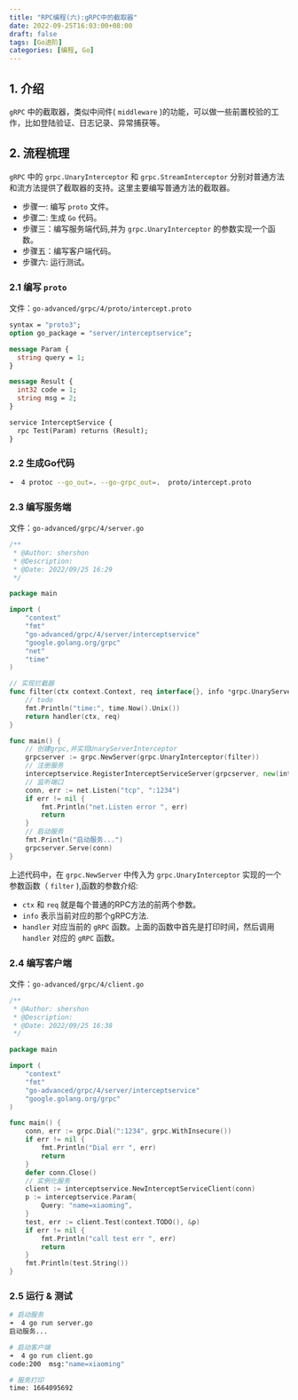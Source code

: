 ```yaml
---
title: "RPC编程(六):gRPC中的截取器"
date: 2022-09-25T16:03:00+08:00
draft: false 
tags: [Go进阶]
categories: [编程, Go]
---
```


## 1. 介绍

`gRPC` 中的截取器，类似中间件( `middleware` )的功能，可以做一些前置校验的工作，比如登陆验证、日志记录、异常捕获等。

## 2. 流程梳理

`gRPC` 中的 `grpc.UnaryInterceptor` 和 `grpc.StreamInterceptor` 分别对普通方法和流方法提供了截取器的支持。这里主要编写普通方法的截取器。

- 步骤一: 编写 `proto` 文件。
- 步骤二: 生成 `Go` 代码。
- 步骤三：编写服务端代码,并为 `grpc.UnaryInterceptor` 的参数实现一个函数。
- 步骤五：编写客户端代码。
- 步骤六: 运行测试。

### 2.1 编写 `proto` 

文件：`go-advanced/grpc/4/proto/intercept.proto`

```protobuf
syntax = "proto3";
option go_package = "server/interceptservice";

message Param {
  string query = 1;
}

message Result {
  int32 code = 1;
  string msg = 2;
}

service InterceptService {
  rpc Test(Param) returns (Result);
}
```

### 2.2 生成Go代码

```bash
➜  4 protoc --go_out=. --go-grpc_out=.  proto/intercept.proto
```

### 2.3 编写服务端

文件：`go-advanced/grpc/4/server.go`

```go
/**
 * @Author: shershon
 * @Description:
 * @Date: 2022/09/25 16:29
 */

package main

import (
	"context"
	"fmt"
	"go-advanced/grpc/4/server/interceptservice"
	"google.golang.org/grpc"
	"net"
	"time"
)

// 实现拦截器
func filter(ctx context.Context, req interface{}, info *grpc.UnaryServerInfo, handler grpc.UnaryHandler) (interface{}, error) {
	// todo
	fmt.Println("time:", time.Now().Unix())
	return handler(ctx, req)
}

func main() {
	// 创建grpc,并实现UnaryServerInterceptor
	grpcserver := grpc.NewServer(grpc.UnaryInterceptor(filter))
	// 注册服务
	interceptservice.RegisterInterceptServiceServer(grpcserver, new(interceptservice.UnimplementedInterceptServiceServer))
	// 监听端口
	conn, err := net.Listen("tcp", ":1234")
	if err != nil {
		fmt.Println("net.Listen error ", err)
		return
	}
	// 启动服务
	fmt.Println("启动服务...")
	grpcserver.Serve(conn)
}
```

上述代码中，在 `grpc.NewServer` 中传入为 `grpc.UnaryInterceptor` 实现的一个参数函数（ `filter` ),函数的参数介绍:
- `ctx` 和 `req` 就是每个普通的RPC方法的前两个参数。
- `info` 表示当前对应的那个gRPC方法.
- `handler` 对应当前的 `gRPC` 函数。上面的函数中首先是打印时间，然后调用 `handler` 对应的 `gRPC` 函数。

### 2.4 编写客户端

文件：`go-advanced/grpc/4/client.go`

```go
/**
 * @Author: shershon
 * @Description:
 * @Date: 2022/09/25 16:38
 */

package main

import (
	"context"
	"fmt"
	"go-advanced/grpc/4/server/interceptservice"
	"google.golang.org/grpc"
)

func main() {
	conn, err := grpc.Dial(":1234", grpc.WithInsecure())
	if err != nil {
		fmt.Println("Dial err ", err)
		return
	}
	defer conn.Close()
	// 实例化服务
	client := interceptservice.NewInterceptServiceClient(conn)
	p := interceptservice.Param{
		Query: "name=xiaoming",
	}
	test, err := client.Test(context.TODO(), &p)
	if err != nil {
		fmt.Println("call test err ", err)
		return
	}
	fmt.Println(test.String())
}
```

### 2.5 运行 & 测试

```bash
# 启动服务
➜  4 go run server.go
启动服务...

# 启动客户端
➜  4 go run client.go
code:200  msg:"name=xiaoming"

# 服务打印
time: 1664095692
```